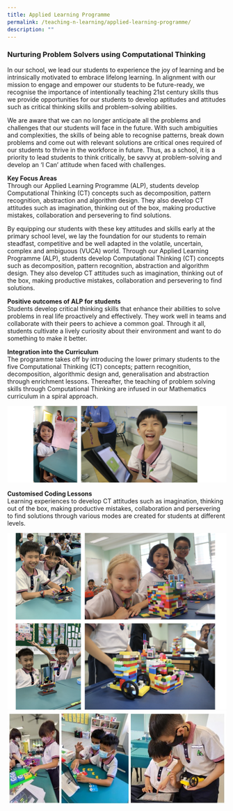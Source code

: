 ```yaml
---
title: Applied Learning Programme
permalink: /teaching-n-learning/applied-learning-programme/
description: ""
---
```

### Nurturing Problem Solvers using Computational Thinking

In our school, we lead our students to experience the joy of learning and be intrinsically motivated to embrace lifelong learning. In alignment with our mission to engage and empower our students to be future-ready, we recognise the importance of intentionally teaching 21st century skills thus we provide opportunities for our students to develop aptitudes and attitudes such as critical thinking skills and problem-solving abilities.

We are aware that we can no longer anticipate all the problems and challenges that our students will face in the future. With such ambiguities and complexities, the skills of being able to recognise patterns, break down problems and come out with relevant solutions are critical ones required of our students to thrive in the workforce in future. Thus, as a school, it is a priority to lead students to think critically, be savvy at problem-solving and develop an ‘I Can’ attitude when faced with challenges.

<b> Key Focus Areas </b>
<br>
Through our Applied Learning Programme (ALP), students develop Computational Thinking (CT) concepts such as decomposition, pattern recognition, abstraction and algorithm design. They also develop CT attitudes such as imagination, thinking out of the box, making productive mistakes, collaboration and persevering to find solutions.

By equipping our students with these key attitudes and skills early at the primary school level, we lay the foundation for our students to remain steadfast, competitive and be well adapted in the volatile, uncertain, complex and ambiguous (VUCA) world. Through our Applied Learning Programme (ALP), students develop Computational Thinking (CT) concepts such as decomposition, pattern recognition, abstraction and algorithm design. They also develop CT attitudes such as imagination, thinking out of the box, making productive mistakes, collaboration and persevering to find solutions.

<b> Positive outcomes of ALP for students </b>
<br>
Students develop critical thinking skills that enhance their abilities to solve problems in real life proactively and effectively. They work well in teams and collaborate with their peers to achieve a common goal. Through it all, students cultivate a lively curiosity about their environment and want to do something to make it better.

<b> Integration into the Curriculum </b>
<br>
The programme takes off by introducing the lower primary students to the five Computational Thinking (CT) concepts; pattern recognition, decomposition, algorithmic design and, generalisation and abstraction through enrichment lessons. Thereafter, the teaching of problem solving skills through Computational Thinking are infused in our Mathematics curriculum in a spiral approach.

![](/images/ALP2.png)

<b> Customised Coding Lessons </b>
<br>
Learning experiences to develop CT attitudes such as imagination, thinking out of the box, making productive mistakes, collaboration and persevering to find solutions through various modes are created for students at different levels.


![](/images/ALP4.png)
![](/images/ALP%202023.jpg)